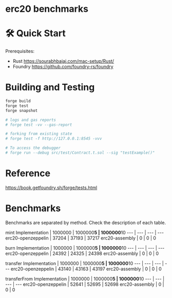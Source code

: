 # erc20 benchmarks

# 🛠 Quick Start
Prerequisites: 
- Rust https://sourabhbajaj.com/mac-setup/Rust/
- Foundry https://github.com/foundry-rs/foundry

# Building and Testing
```bash
forge build
forge test 
forge snapshot

# logs and gas reports
# forge test -vv --gas-report

# forking from existing state
# forge test -f http://127.0.0.1:8545 -vvv

# To access the debugger
# forge run --debug src/test/Contract.t.sol --sig "testExample()"
```
# Reference
https://book.getfoundry.sh/forge/tests.html

# Benchmarks
Benchmarks are separated by method. Check the description of each table.

mint
Implementation | 1000000 | 1000000**5 | 1000000**10
--- | --- | --- | --- 
erc20-openzeppelin | 37204 | 37193 | 37217
erc20-assembly | 0 | 0 | 0 

burn
Implementation | 1000000 | 1000000**5 | 1000000**10
--- | --- | --- | --- 
erc20-openzeppelin | 24392 | 24325 | 24398
erc20-assembly | 0 | 0 | 0 

transfer
Implementation | 1000000 | 1000000**5 | 1000000**10
--- | --- | --- | --- 
erc20-openzeppelin | 43140 | 43163 | 43197
erc20-assembly | 0 | 0 | 0 

transferFrom
Implementation | 1000000 | 1000000**5 | 1000000**10
--- | --- | --- | --- 
erc20-openzeppelin | 52641 | 52695 | 52698
erc20-assembly | 0 | 0 | 0 